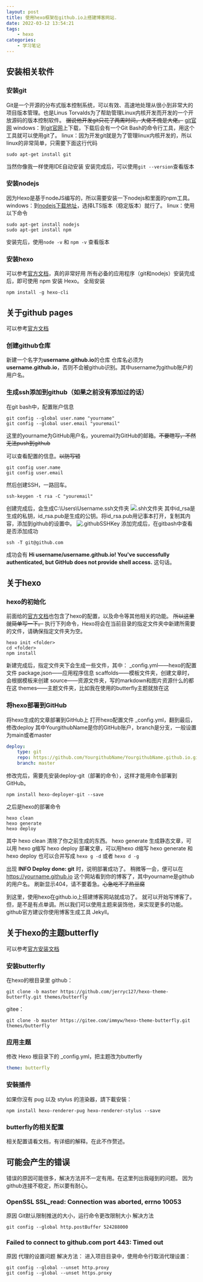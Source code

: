 ```yaml
---
layout: post
title: 使用hexo框架在github.io上搭建博客网站.
date: 2022-03-12 13:54:21
tags:
    - hexo
categories: 
    - 学习笔记
---
```

## 安装相关软件
### 安装git
Git是一个开源的分布式版本控制系统，可以有效、高速地处理从很小到非常大的项目版本管理。也是Linus Torvalds为了帮助管理Linux内核开发而开发的一个开放源码的版本控制软件。
~~据说他开发git只花了两周时间，大佬不愧是大佬。~~
[git官网](https://git-scm.com/)
windows：到[git官网](https://gitforwindows.org/)上下载，下载后会有一个Git Bash的命令行工具，用这个工具就可以使用git了。
linux：因为开发git就是为了管理linux内核开发的，所以linux的非常简单，只需要下面这行代码
~~~shell
sudo apt-get install git
~~~
当然你像我一样使用IDE自动安装
安装完成后，可以使用`git --version`查看版本

### 安装nodejs
因为Hexo是基于nodeJS编写的，所以需要安装一下nodejs和里面的npm工具。
windows：到[nodejs下载地址](https://nodejs.org/en/download/)，选择LTS版本（稳定版本）就行了。
linux：使用以下命令
~~~shell
sudo apt-get install nodejs
sudo apt-get install npm
~~~
安装完后，使用`node -v` 和 `npm -v` 查看版本

### 安装hexo
可以参考[官方文档](https://hexo.io/zh-cn/docs/)，真的非常好用
所有必备的应用程序（git和nodejs）安装完成后，即可使用 npm 安装 Hexo。
全局安装
~~~shell
npm install -g hexo-cli
~~~

## 关于github pages
可以参考[官方文档](https://docs.github.com/cn)
### 创建github仓库
新建一个名字为**username.github.io**的仓库
仓库名必须为**username.github.io**，否则不会被github识别。其中username为github账户的用户名。
### 生成ssh添加到github（如果之前没有添加过的话）
在git bash中，配置账户信息
~~~shell
git config --global user.name "yourname"
git config --global user.email "youremail"
~~~
这里的yourname为GitHub用户名，youremail为GitHub的邮箱。~~不要瞎写，不然无法push到github~~

可以查看配置的信息。~~以防写错~~
~~~shell
git config user.name
git config user.email
~~~
然后创建SSH，一路回车。
~~~shell
ssh-keygen -t rsa -C "youremail"
~~~
创建完成后，会生成C:\Users\Username\.ssh文件夹
![.shh文件夹](../images/使用hexo框架在github-io上搭建博客网站/ssh.png)
其中id_rsa是生成的私钥，id_rsa.pub是生成的公钥。将id_rsa.pub用记事本打开，复制其内容，添加到github的设置中。
![.githubSSHKey](../images/使用hexo框架在github-io上搭建博客网站/githubSSHKey.png)
添加完成后，在gitbash中查看是否添加成功
~~~shell
ssh -T git@github.com
~~~
成功会有 **Hi username/username.github.io! You've successfully authenticated, but GitHub does not provide shell access.** 这句话。

## 关于hexo
### hexo的初始化
前面给的[官方文档](https://hexo.io/zh-cn/docs/)也包含了hexo的配置，以及命令等其他相关的功能。 ~~所以这里就简单写一下。~~
执行下列命令，Hexo将会在当前目录的指定文件夹中新建所需要的文件，请确保指定文件夹为空。
~~~shell
hexo init <folder>
cd <folder>
npm install
~~~
新建完成后，指定文件夹下会生成一些文件，其中：
_config.yml——hexo的配置文件
package.json——应用程序信息
scaffolds——模板文件夹，创建文章时，会根据模板来创建
source——资源文件夹，写的markdown和图片资源什么的都在这
themes——主题文件夹，比如我在使用的butterfly主题就放在这

### 将hexo部署到GitHub
将hexo生成的文章部署到GitHub上
打开hexo配置文件 _config.yml，翻到最后，修改deploy
其中YourgithubName是你的GitHub账户，branch是分支，一般设置为main或者master
~~~yml
deploy:
    type: git
    repo: https://github.com/YourgithubName/YourgithubName.github.io.git
    branch: master
~~~
修改完后，需要先安装deploy-git（部署的命令），这样才能用命令部署到GitHub。
~~~shell
npm install hexo-deployer-git --save
~~~
之后是hexo的部署命令
~~~shell
hexo clean
hexo generate
hexo deploy
~~~
其中 hexo clean 清除了你之前生成的东西。
hexo generate 生成静态文章，可以用 hexo g缩写
hexo deploy 部署文章，可以用hexo d缩写
hexo generate 和 hexo deploy 也可以合并写成 `hexo g -d` 或者 `hexo d -g`

出现 **INFO  Deploy done: git** 时，说明部署成功了。
稍微等一会，便可以在 https://yourname.github.io 这个网站看到你的博客了，其中yourname是github的用户名。
刷新显示404，请不要着急。~~心急吃不了热豆腐~~

到这里，使用hexo在github.io上搭建博客网站就成功了。
就可以开始写博客了。
但，是不是有点单调。所以我们可以使用主题来装饰他，来实现更多的功能。 github官方建议你使用博客生成工具 Jekyll。

## 关于hexo的主题butterfly
可以参考[官方安装文档](https://butterfly.js.org/posts/21cfbf15/)
### 安装butterfly
在hexo的根目录里
github：
~~~shell
git clone -b master https://github.com/jerryc127/hexo-theme-butterfly.git themes/butterfly
~~~
gitee：
~~~shell
git clone -b master https://gitee.com/immyw/hexo-theme-butterfly.git themes/butterfly
~~~
### 应用主题
修改 Hexo 根目录下的 _config.yml，把主题改为butterfly
~~~yml
theme: butterfly
~~~
### 安裝插件
如果你沒有 pug 以及 stylus 的渲染器，請下載安裝：
~~~shell
npm install hexo-renderer-pug hexo-renderer-stylus --save
~~~
### butterfly的相关配置
相关配置请看文档，有详细的解释。在此不作赘述。

## 可能会产生的错误
错误的原因可能很多，解决方法并不一定有用。在这里列出我碰到的问题。
因为github连接不稳定，所以要有耐心。
### OpenSSL SSL_read: Connection was aborted, errno 10053
原因
Git默认限制推送的大小，运行命令更改限制大小
解决方法
~~~shell
git config --global http.postBuffer 524288000
~~~
### Failed to connect to github.com port 443: Timed out
原因
代理的设置问题
解决方法：
进入项目目录中，使用命令行取消代理设置：
~~~shell
git config --global --unset http.proxy
git config --global --unset https.proxy
~~~